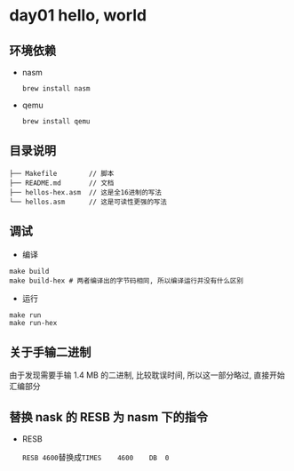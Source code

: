 # day01 hello, world

## 环境依赖
- nasm

    `brew install nasm`

- qemu

    `brew install qemu`

## 目录说明
```
├── Makefile        // 脚本
├── README.md       // 文档
├── hellos-hex.asm  // 这是全16进制的写法
└── hellos.asm      // 这是可读性更强的写法
```

## 调试
- 编译
```shell
make build
make build-hex # 两者编译出的字节码相同, 所以编译运行并没有什么区别
```

- 运行
```shell
make run
make run-hex
```

## 关于手输二进制
由于发现需要手输 1.4 MB 的二进制, 比较耽误时间, 所以这一部分略过, 直接开始汇编部分

## 替换 nask 的 RESB 为 nasm 下的指令
- RESB

    `RESB 4600`替换成`TIMES	4600	DB	0`
